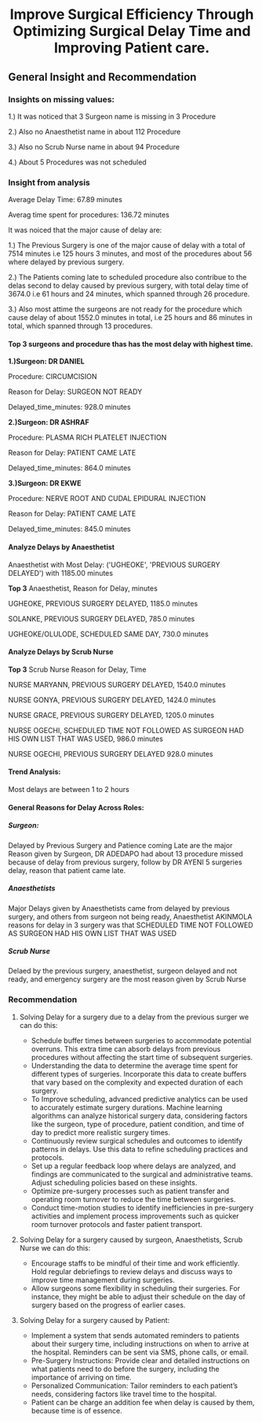 # <center>Improve Surgical Efficiency Through Optimizing Surgical Delay Time and Improving Patient care.</center>
## General Insight and Recommendation
### Insights on missing values:

1.) It was noticed that 3 Surgeon name is missing in 3 Procedure

2.) Also no Anaesthetist name in about 112 Procedure
  
3.) Also no Scrub Nurse name in about 94 Procedure

4.) About 5 Procedures was not scheduled

### Insight from analysis

Average Delay Time: 67.89 minutes

Averag time spent for procedures: 136.72 minutes
    
It was noiced that the major cause of delay are:
    
1.) The Previous Surgery is one of the major cause of delay with a total of 7514 minutes i.e  125 hours 3 minutes, and most of the procedures about 56 where delayed by previous surgery.
    
2.) The Patients coming late to scheduled procedure also contribue to the delas second to delay caused by previous surgery, with total delay time of 3674.0 i.e 61 hours and 24 minutes, which spanned through 26 procedure.
    
3.) Also most attime the surgeons are not ready for the procedure which cause delay of about 1552.0 minutes in total, i.e 25 hours and 86 minutes in total, which spanned through 13 procedures.

#### Top 3 surgeons and procedure thas has the most delay with highest time.
<b>1.)Surgeon:                        DR DANIEL</b>

Procedure:                    CIRCUMCISION

Reason for Delay:       SURGEON NOT READY

Delayed_time_minutes:                928.0 minutes



<b>2.)Surgeon:                        DR ASHRAF</b>

Procedure:                    PLASMA RICH PLATELET INJECTION

Reason for Delay:       PATIENT CAME LATE

Delayed_time_minutes:                864.0 minutes



<b>3.)Surgeon:                        DR EKWE</b>

Procedure:                    NERVE ROOT AND CUDAL EPIDURAL INJECTION

Reason for Delay:       PATIENT CAME LATE

Delayed_time_minutes:                845.0 minutes


#### Analyze Delays by Anaesthetist
Anaesthetist with Most Delay: ('UGHEOKE', 'PREVIOUS SURGERY DELAYED') with 1185.00 minutes

<b>Top 3</b>
Anaesthetist,     Reason for Delay, minutes 

UGHEOKE,          PREVIOUS SURGERY DELAYED,    1185.0 minutes

SOLANKE,          PREVIOUS SURGERY DELAYED,     785.0 minutes

UGHEOKE/OLULODE,  SCHEDULED SAME DAY,           730.0 minutes


#### Analyze Delays by Scrub Nurse

<b>Top 3</b>
Scrub Nurse    Reason for Delay, Time

NURSE MARYANN,  PREVIOUS SURGERY DELAYED,                                                 1540.0 minutes

NURSE GONYA,    PREVIOUS SURGERY DELAYED,                                                 1424.0 minutes

NURSE GRACE,    PREVIOUS SURGERY DELAYED,                                                 1205.0 minutes

NURSE OGECHI,   SCHEDULED TIME NOT FOLLOWED AS SURGEON HAD HIS OWN LIST THAT WAS USED,     986.0 minutes
                   
NURSE OGECHI,   PREVIOUS SURGERY DELAYED                                                  928.0 minutes



#### Trend Analysis:

Most delays are between 1 to 2 hours


#### General Reasons for Delay Across Roles:

##### Surgeon: 

Delayed by Previous Surgery and Patience coming Late are the major Reason given by Surgeon, DR ADEDAPO had about 13 procedure missed because of delay from previous surgery, follow by DR AYENI 5 surgeries delay, reason that patient came late.

##### Anaesthetists

Major Delays given by Anaesthetists came from delayed by previous surgery, and others from surgeon not being ready, Anaesthetist AKINMOLA reasons for delay in 3 surgery was that SCHEDULED TIME NOT FOLLOWED AS SURGEON HAD HIS OWN LIST THAT WAS USED

##### Scrub Nurse

Delaed by the previous surgery, anaesthetist, surgeon delayed and not ready, and emergency surgery are the most reason given by Scrub Nurse

### Recommendation

1. Solving Delay for a surgery due to a delay from the previous surger we can do this:
    
    * Schedule buffer times between surgeries to accommodate potential overruns. This extra time can absorb delays from previous procedures without affecting the start time of subsequent surgeries. 
    * Understanding the data to determine the average time spent for different types of surgeries. Incorporate this data to create buffers that vary based on the complexity and expected duration of each surgery.
    * To Improve scheduling, advanced predictive analytics can be used to accurately estimate surgery durations. Machine learning algorithms can analyze historical surgery data, considering factors like the surgeon, type of procedure, patient condition, and time of day to predict more realistic surgery times.
    * Continuously review surgical schedules and outcomes to identify patterns in delays. Use this data to refine scheduling practices and protocols.
    * Set up a regular feedback loop where delays are analyzed, and findings are communicated to the surgical and administrative teams. Adjust scheduling policies based on these insights.
    * Optimize pre-surgery processes such as patient transfer and operating room turnover to reduce the time between surgeries.
    * Conduct time-motion studies to identify inefficiencies in pre-surgery activities and implement process improvements such as quicker room turnover protocols and faster patient transport.

2. Solving Delay for a surgery caused by surgeon, Anaesthetists, Scrub Nurse  we can do this:

    * Encourage staffs to be mindful of their time and work efficiently. Hold regular debriefings to review delays and discuss ways to improve time management during surgeries.
    * Allow surgeons some flexibility in scheduling their surgeries. For instance, they might be able to adjust their schedule on the day of surgery based on the progress of earlier cases.


3. Solving Delay for a surgery caused by Patient:

     * Implement a system that sends automated reminders to patients about their surgery time, including instructions on when to arrive at the hospital. Reminders can be sent via SMS, phone calls, or email.
     * Pre-Surgery Instructions: Provide clear and detailed instructions on what patients need to do before the surgery, including the importance of arriving on time.
     * Personalized Communication: Tailor reminders to each patient’s needs, considering factors like travel time to the hospital.
     * Patient can be charge an addition fee when delay is caused by them, because time is of essence.
